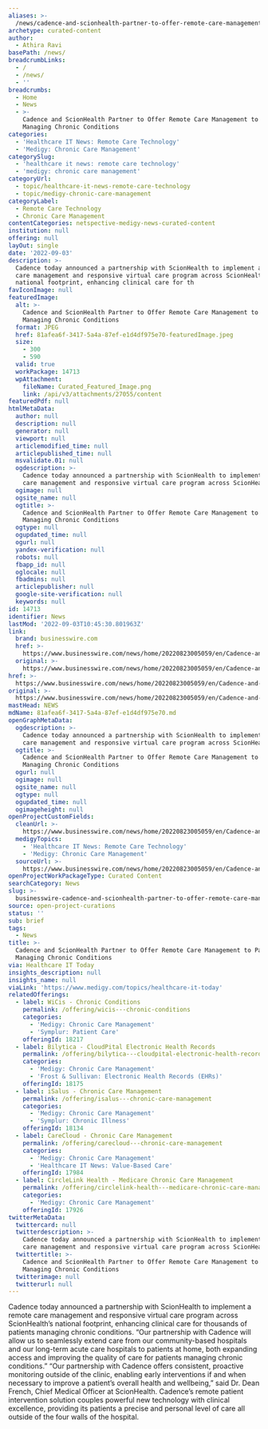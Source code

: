 ```yaml
---
aliases: >-
  /news/cadence-and-scionhealth-partner-to-offer-remote-care-management-to-patients-managing-chronic-conditions
archetype: curated-content
author:
  - Athira Ravi
basePath: /news/
breadcrumbLinks:
  - /
  - /news/
  - ''
breadcrumbs:
  - Home
  - News
  - >-
    Cadence and ScionHealth Partner to Offer Remote Care Management to Patients
    Managing Chronic Conditions
categories:
  - 'Healthcare IT News: Remote Care Technology'
  - 'Medigy: Chronic Care Management'
categorySlug:
  - 'healthcare it news: remote care technology'
  - 'medigy: chronic care management'
categoryUrl:
  - topic/healthcare-it-news-remote-care-technology
  - topic/medigy-chronic-care-management
categoryLabel:
  - Remote Care Technology
  - Chronic Care Management
contentCategories: netspective-medigy-news-curated-content
institution: null
offering: null
layOut: single
date: '2022-09-03'
description: >-
  Cadence today announced a partnership with ScionHealth to implement a remote
  care management and responsive virtual care program across ScionHealth’s
  national footprint, enhancing clinical care for th
favIconImage: null
featuredImage:
  alt: >-
    Cadence and ScionHealth Partner to Offer Remote Care Management to Patients
    Managing Chronic Conditions
  format: JPEG
  href: 81afea6f-3417-5a4a-87ef-e1d4df975e70-featuredImage.jpeg
  size:
    - 300
    - 590
  valid: true
  workPackage: 14713
  wpAttachment:
    fileName: Curated_Featured_Image.png
    link: /api/v3/attachments/27055/content
featuredPdf: null
htmlMetaData:
  author: null
  description: null
  generator: null
  viewport: null
  articlemodified_time: null
  articlepublished_time: null
  msvalidate.01: null
  ogdescription: >-
    Cadence today announced a partnership with ScionHealth to implement a remote
    care management and responsive virtual care program across ScionHealth’s 
  ogimage: null
  ogsite_name: null
  ogtitle: >-
    Cadence and ScionHealth Partner to Offer Remote Care Management to Patients
    Managing Chronic Conditions
  ogtype: null
  ogupdated_time: null
  ogurl: null
  yandex-verification: null
  robots: null
  fbapp_id: null
  oglocale: null
  fbadmins: null
  articlepublisher: null
  google-site-verification: null
  keywords: null
id: 14713
identifier: News
lastMod: '2022-09-03T10:45:30.801963Z'
link:
  brand: businesswire.com
  href: >-
    https://www.businesswire.com/news/home/20220823005059/en/Cadence-and-ScionHealth-Partner-to-Offer-Remote-Care-Management-to-Patients-Managing-Chronic-Conditions
  original: >-
    https://www.businesswire.com/news/home/20220823005059/en/Cadence-and-ScionHealth-Partner-to-Offer-Remote-Care-Management-to-Patients-Managing-Chronic-Conditions
href: >-
  https://www.businesswire.com/news/home/20220823005059/en/Cadence-and-ScionHealth-Partner-to-Offer-Remote-Care-Management-to-Patients-Managing-Chronic-Conditions
original: >-
  https://www.businesswire.com/news/home/20220823005059/en/Cadence-and-ScionHealth-Partner-to-Offer-Remote-Care-Management-to-Patients-Managing-Chronic-Conditions
mastHead: NEWS
mdName: 81afea6f-3417-5a4a-87ef-e1d4df975e70.md
openGraphMetaData:
  ogdescription: >-
    Cadence today announced a partnership with ScionHealth to implement a remote
    care management and responsive virtual care program across ScionHealth’s 
  ogtitle: >-
    Cadence and ScionHealth Partner to Offer Remote Care Management to Patients
    Managing Chronic Conditions
  ogurl: null
  ogimage: null
  ogsite_name: null
  ogtype: null
  ogupdated_time: null
  ogimageheight: null
openProjectCustomFields:
  cleanUrl: >-
    https://www.businesswire.com/news/home/20220823005059/en/Cadence-and-ScionHealth-Partner-to-Offer-Remote-Care-Management-to-Patients-Managing-Chronic-Conditions
  medigyTopics:
    - 'Healthcare IT News: Remote Care Technology'
    - 'Medigy: Chronic Care Management'
  sourceUrl: >-
    https://www.businesswire.com/news/home/20220823005059/en/Cadence-and-ScionHealth-Partner-to-Offer-Remote-Care-Management-to-Patients-Managing-Chronic-Conditions
openProjectWorkPackageType: Curated Content
searchCategory: News
slug: >-
  businesswire-cadence-and-scionhealth-partner-to-offer-remote-care-management-to-patients-managing-chronic-conditions
source: open-project-curations
status: ''
sub: brief
tags:
  - News
title: >-
  Cadence and ScionHealth Partner to Offer Remote Care Management to Patients
  Managing Chronic Conditions
via: Healthcare IT Today
insights_description: null
insights_name: null
viaLink: 'https://www.medigy.com/topics/healthcare-it-today'
relatedOfferings:
  - label: WiCis - Chronic Conditions
    permalink: /offering/wicis---chronic-conditions
    categories:
      - 'Medigy: Chronic Care Management'
      - 'Symplur: Patient Care'
    offeringId: 18217
  - label: Bilytica - CloudPital Electronic Health Records
    permalink: /offering/bilytica---cloudpital-electronic-health-records
    categories:
      - 'Medigy: Chronic Care Management'
      - 'Frost & Sullivan: Electronic Health Records (EHRs)'
    offeringId: 18175
  - label: iSalus - Chronic Care Management
    permalink: /offering/isalus---chronic-care-management
    categories:
      - 'Medigy: Chronic Care Management'
      - 'Symplur: Chronic Illness'
    offeringId: 18134
  - label: CareCloud - Chronic Care Management
    permalink: /offering/carecloud---chronic-care-management
    categories:
      - 'Medigy: Chronic Care Management'
      - 'Healthcare IT News: Value-Based Care'
    offeringId: 17984
  - label: CircleLink Health - Medicare Chronic Care Management
    permalink: /offering/circlelink-health---medicare-chronic-care-management
    categories:
      - 'Medigy: Chronic Care Management'
    offeringId: 17926
twitterMetaData:
  twittercard: null
  twitterdescription: >-
    Cadence today announced a partnership with ScionHealth to implement a remote
    care management and responsive virtual care program across ScionHealth’s 
  twittertitle: >-
    Cadence and ScionHealth Partner to Offer Remote Care Management to Patients
    Managing Chronic Conditions
  twitterimage: null
  twitterurl: null
---
```

<p>Cadence today announced a partnership with ScionHealth to implement a remote care management and responsive virtual care program across ScionHealth’s national footprint, enhancing clinical care for thousands of patients managing chronic conditions. “Our partnership with Cadence will allow us to seamlessly extend care from our community-based hospitals and our long-term acute care hospitals to patients at home, both expanding access and improving the quality of care for patients managing chronic conditions.”
“Our partnership with Cadence offers consistent, proactive monitoring outside of the clinic, enabling early interventions if and when necessary to improve a patient’s overall health and wellbeing,” said Dr. Dean French, Chief Medical Officer at ScionHealth.
Cadence’s remote patient intervention solution couples powerful new technology with clinical excellence, providing its patients a precise and personal level of care all outside of the four walls of the hospital.</p>